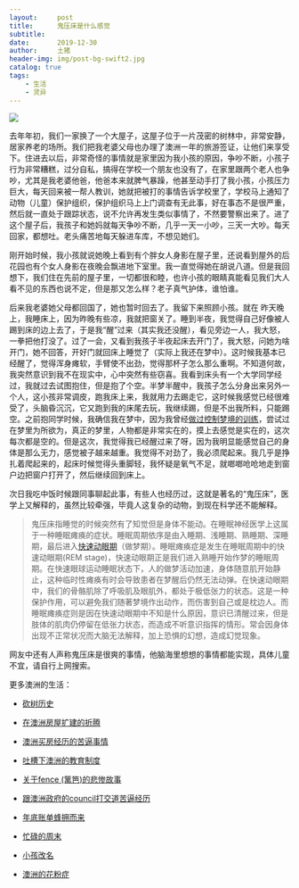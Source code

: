 ```yaml
---
layout:     post
title:      鬼压床是什么感觉
subtitle:   
date:       2019-12-30
author:     土猪
header-img: img/post-bg-swift2.jpg
catalog: true
tags:
    - 生活
    - 灵异
---
```



![](https://steemitimages.com/DQmUePcgQFwipeyLKAN8yCBpX3h7h7HX1fp5Tk6WgyNNxhR/image.png)



去年年初，我们一家换了一个大屋子，这屋子位于一片茂密的树林中，非常安静，居家养老的场所。我们把我老婆父母也办理了澳洲一年的旅游签证，让他们来享受下。住进去以后，非常奇怪的事情就是家里因为我小孩的原因，争吵不断，小孩子行为非常糟糕，过分自私，搞得在学校一个朋友也没有了，在家里跟两个老人也争吵，尤其是我老婆他爸，他爸本来就脾气暴躁，他甚至动手打了我小孩，小孩压力巨大，每天回来被一帮人教训，她就把被打的事情告诉学校里了，学校马上通知了动物（儿童）保护组织，保护组织马上上门调查有无此事，好在事态不是很严重，然后就一直处于跟踪状态，说不允许再发生类似事情了，不然要警察出来了。进了这个屋子后，我孩子和她妈就每天争吵不断，几乎一天一小吵，三天一大吵。每天回家，都想吐。老头痛苦地每天躲进车库，不想见她们。



刚开始时候，我小孩就说她晚上看到有个胖女人身影在屋子里，还说看到屋外的后花园也有个女人身影在夜晚会飘进地下室里。我一直觉得她在胡说八道。但是我回想下，我们住在先前的屋子里，一切都很和睦，也许小孩的眼睛真能看见我们大人看不见的东西也说不定，但是那又怎么样？老子真气护体，谁怕谁。



后来我老婆她父母都回国了，她也暂时回去了。我留下来照顾小孩。就在 昨天晚上，我睡床上，因为昨晚有些凉，我就把窗关了。睡到半夜，我觉得自己好像被人踢到床的边上去了，于是我“醒”过来（其实我还没醒），看见旁边一人，我大怒，一拳把他打没了。过了一会，又看到我孩子半夜起床去开门了，我大怒，问她为啥开门，她不回答，开好门就回床上睡觉了（实际上我还在梦中）。这时候我基本已经醒了，觉得浑身瘫软，手臂使不出劲，觉得那杯子怎么那么重啊。不知道何故，我突然意识到我不在现实中，心中突然有些窃喜。我看到床头有一个大学同学经过，我就过去试图抱住，但是抱了个空。半梦半醒中，我孩子怎么分身出来另外一个人，这小孩非常调皮，跑我床上来，我就用力去踢走它，这时候我感觉已经很难受了，头脑昏沉沉，它又跑到我的床尾去玩，我继续踢，但是不出我所料，只能踢空。之前抱同学时候，我确信我在梦中，因为我曾经[做过控制梦境的训练](http://livinginau.life/2018/02/08/%E5%A6%82%E4%BD%95%E6%8E%A7%E5%88%B6%E6%A2%A6%E5%A2%83/)，尝试过在梦里为所欲为，真正的梦里，人物都是非常实在的，摸上去感觉是实在的，这次每次都是空的。但是这次，我觉得我已经醒过来了呀，因为我明显能感觉自己的身体是那么无力，感觉被子越来越重。我觉得不对劲了，我必须爬起来。我几乎是挣扎着爬起来的，起床时候觉得头重脚轻，我怀疑是氧气不足，就啷啷呛呛地走到窗户边把窗户打开了，然后继续回到床上。





次日我吃中饭时候跟同事聊起此事，有些人也经历过，这就是著名的“鬼压床”，医学上又解释的，虽然比较牵强，毕竟人这复杂的动物，到现在科学还不能解释。



> 鬼压床指睡觉的时候突然有了知觉但是身体不能动。在睡眠神经医学上这属于一种睡眠瘫痪的症状。睡眠周期依序是由入睡期、浅睡期、熟睡期、深睡期，最后进入[快速动眼期](https://baike.baidu.com/item/%E5%BF%AB%E9%80%9F%E5%8A%A8%E7%9C%BC%E6%9C%9F)（做梦期）。睡眠瘫痪症是发生在睡眠周期中的快速动眼期(REM stage)，快速动眼期正是我们进入熟睡开始作梦的睡眠周期。在快速眼球运动睡眠状态下，人的做梦活动加速，身体随意肌开始静止，这种临时性瘫痪有时会导致患者在梦醒后仍然无法动弹。在快速动眼期中，我们的骨骼肌除了呼吸肌及眼肌外，都处于极低张力的状态。这是一种保护作用，可以避免我们随著梦境作出动作，而伤害到自己或是枕边人。而睡眠瘫痪症则是因在快速动眼期中不知是什么原因，意识已清醒过来，但是肢体的肌肉仍停留在低张力状态，而造成不听意识指挥的情形。常会因身体出现不正常状况而大脑无法解释，加上恐惧的幻想，造成幻觉现象。



网友中还有人声称鬼压床是很爽的事情，他脑海里想想的事情都能实现，具体儿童不宜，请自行上网搜索。



更多澳洲的生活：

- [砍树历史](http://livinginau.life/2019/12/29/%E7%A0%8D%E6%A0%91%E5%8E%86%E5%8F%B2/)

- [在澳洲房屋扩建的折腾](http://livinginau.life/2019/12/19/%E5%9C%A8%E6%BE%B3%E6%B4%B2%E6%88%BF%E5%B1%8B%E6%89%A9%E5%BB%BA%E7%9A%84%E6%8A%98%E8%85%BE/)

- 
  [澳洲买房经历的苦逼事情](http://livinginau.life/2019/12/18/%E6%BE%B3%E6%B4%B2%E4%B9%B0%E6%88%BF%E7%BB%8F%E5%8E%86%E7%9A%84%E8%8B%A6%E9%80%BC%E4%BA%8B%E6%83%85/)

- 
  [吐槽下澳洲的教育制度](http://livinginau.life/2019/12/13/%E5%90%90%E6%A7%BD%E6%BE%B3%E6%B4%B2%E6%95%99%E8%82%B2%E5%88%B6%E5%BA%A6/)

- [关于fence (篱笆)的悲惨故事](http://livinginau.life/2019/12/01/%E5%85%B3%E4%BA%8Efence%E7%9A%84%E6%82%B2%E6%83%A8%E6%95%85%E4%BA%8B/)

- [跟澳洲政府的council打交道苦逼经历](http://livinginau.life/2019/11/29/%E8%B7%9F%E6%BE%B3%E6%B4%B2%E6%94%BF%E5%BA%9C%E7%9A%84council%E6%89%93%E4%BA%A4%E9%81%93%E8%8B%A6%E9%80%BC%E7%BB%8F%E5%8E%86/)

- [年底账单蜂拥而来](http://livinginau.life/2019/11/29/%E8%B4%A6%E5%8D%95%E8%9C%82%E6%8B%A5%E8%80%8C%E6%9D%A5/)

- [忙碌的周末](http://livinginau.life/2019/11/12/%E5%BF%99%E7%A2%8C%E7%9A%84%E5%91%A8%E6%9C%AB/)

- [小孩改名](http://livinginau.life/2019/11/10/%E5%B0%8F%E5%AD%A9%E6%94%B9%E5%90%8D/)

- [澳洲的花粉症](http://livinginau.life/2018/08/10/%E6%BE%B3%E6%B4%B2%E7%9A%84%E8%8A%B1%E7%B2%89%E7%97%87/)
